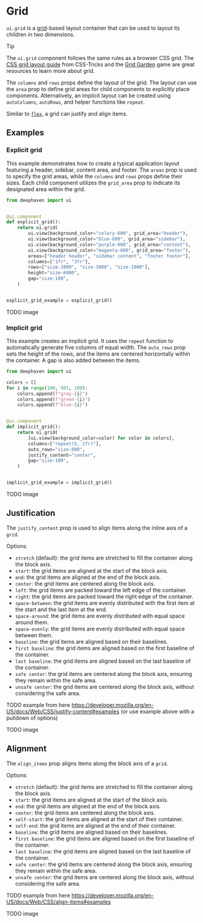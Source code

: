 # Grid

`ui.grid` is a [grid](https://developer.mozilla.org/en-US/docs/Learn_web_development/Core/CSS_layout/Grids)-based layout container that can be used to layout its children in two dimensions.

> [!TIP]
> The `ui.grid` component follows the same rules as a browser CSS grid. The [CSS grid layout guide](https://css-tricks.com/snippets/css/complete-guide-grid/) from CSS-Tricks and the [Grid Garden](https://cssgridgarden.com/) game are great resources to learn more about grid.

The `columns` and `rows` props define the layout of the grid. The layout can use the `area` prop to define grid areas for child components to explicitly place components. Alternatively, an implicit layout can be created using `autoColumns`, `autoRows`, and helper functions like `repeat`.

Similar to [`flex`](./flex.md), a grid can justify and align items.

## Examples

### Explicit grid

This example demonstrates how to create a typical application layout featuring a header, sidebar, content area, and footer. The `areas` prop is used to specify the grid areas, while the `columns` and `rows` props define their sizes. Each child component utilizes the `grid_area` prop to indicate its designated area within the grid.

```python
from deephaven import ui


@ui.component
def explicit_grid():
    return ui.grid(
        ui.view(background_color="celery-600", grid_area="header"),
        ui.view(background_color="blue-600", grid_area="sidebar"),
        ui.view(background_color="purple-600", grid_area="content"),
        ui.view(background_color="magenta-600", grid_area="footer"),
        areas=["header header", "sidebar content", "footer footer"],
        columns=["1fr", "3fr"],
        rows=["size-1000", "size-3000", "size-1000"],
        height="size-6000",
        gap="size-100",
    )


explicit_grid_example = explicit_grid()
```

TODO image

### Implicit grid

This example creates an implicit grid. It uses the `repeat` function to automatically generate five columns of equal width. The `auto_rows` prop sets the height of the rows, and the items are centered horizontally within the container. A gap is also added between the items.

```python
from deephaven import ui

colors = []
for i in range(100, 901, 100):
    colors.append(f"gray-{i}")
    colors.append(f"green-{i}")
    colors.append(f"blue-{i}")


@ui.component
def implicit_grid():
    return ui.grid(
        [ui.view(background_color=color) for color in colors],
        columns=["repeat(5, 1fr)"],
        auto_rows="size-800",
        justify_content="center",
        gap="size-100",
    )


implicit_grid_example = implicit_grid()
```

TODO image

## Justification

The `justify_content` prop is used to align items along the inline axis of a `grid`.

Options:

- `stretch` (default): the grid items are stretched to fill the container along the block axis.
- `start`: the grid items are aligned at the start of the block axis.
- `end`: the grid items are aligned at the end of the block axis.
- `center`: the grid items are centered along the block axis.
- `left`: the grid items are packed toward the left edge of the container.
- `right`: the grid items are packed toward the right edge of the container.
- `space-between`: the grid items are evenly distributed with the first item at the start and the last item at the end.
- `space-around`: the grid items are evenly distributed with equal space around them.
- `space-evenly`: the grid items are evenly distributed with equal space between them.
- `baseline`: the grid items are aligned based on their baselines.
- `first baseline`: the grid items are aligned based on the first baseline of the container.
- `last baseline`: the grid items are aligned based on the last baseline of the container.
- `safe center`: the grid items are centered along the block axis, ensuring they remain within the safe area.
- `unsafe center`: the grid items are centered along the block axis, without considering the safe area.

TODO example from here https://developer.mozilla.org/en-US/docs/Web/CSS/justify-content#examples (or use example above with a pulldown of options)

TODO image

## Alignment

The `align_items` prop aligns items along the block axis of a `grid`.

Options:

- `stretch` (default): the grid items are stretched to fill the container along the block axis.
- `start`: the grid items are aligned at the start of the block axis.
- `end`: the grid items are aligned at the end of the block axis.
- `center`: the grid items are centered along the block axis.
- `self-start`: the grid items are aligned at the start of their container.
- `self-end`: the grid items are aligned at the end of their container.
- `baseline`: the grid items are aligned based on their baselines.
- `first baseline`: the grid items are aligned based on the first baseline of the container.
- `last baseline`: the grid items are aligned based on the last baseline of the container.
- `safe center`: the grid items are centered along the block axis, ensuring they remain within the safe area.
- `unsafe center`: the grid items are centered along the block axis, without considering the safe area.

TODO example from here https://developer.mozilla.org/en-US/docs/Web/CSS/align-items#examples

TODO image
